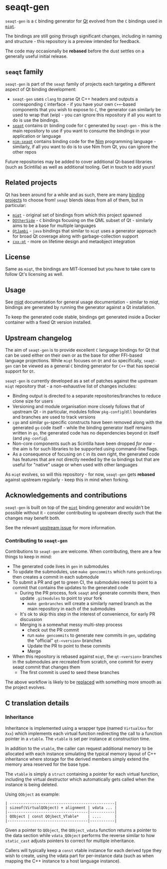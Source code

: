 # seaqt-gen

`seaqt-gen` is a `C` binding generator for [Qt](https://www.qt.io/) evolved from the `C` bindings used in [`miqt`](https://github.com/mappu/miqt).

The bindings are still going through significant changes, including in naming and structure - this repository is a preview intended for feedback.

The code may occasionally be **rebased** before the dust settles on a generally useful initial release.

## `seaqt` family

`seaqt-gen` is part of the `seaqt` family of projects each targeting a different aspect of Qt binding development:

* `seaqt-gen` uses `clang` to parse Qt C++ headers and outputs a corresponding `C` interface - if you have your own `C++`-based components that you wish to expose to `C`, the generator can similarly be used to wrap that (wip) - you can ignore this repository if all you want to do is use the bindings.
* [`seaqt`](https://github.com/seaqt/seaqt) contains `Qt` binding code for `C` generated by `seaqt-gen` - this is the main repository to use if you want to consume the bindings in your application or language
* [`nim-seaqt`](https://github.com/seaqt/nim-seaqt) contains binding code for the [Nim](https://github.com/nim-lang/Nim/) programming language - similarly, if all you want to do is to use Nim from Qt, you can ignore the other repos

Future repositories may be added to cover additional Qt-based libraries (such as Scintilla) as well as additional tooling. Get in touch to add yours!

## Related projects

Qt has been around for a while and as such, there are many [binding projects](https://wiki.qt.io/Language_Bindings) to choose from! `seaqt` blends ideas from all of them, but in particular:

* [`miqt`](https://github.com/mappu/miqt) - original set of bindings from which this project spawned
* [`DOtherSide`](https://github.com/filcuc/dotherside/) - `C` bindings focusing on the QML subset of Qt - similarly aims to be a base for multiple languages
* [`QtJambi`](https://github.com/OmixVisualization/qtjambi/) - `java` bindings that similar to `miqt` uses a generator approach for broad Qt coverage along with garbage-collection support
* [`cxx-qt`](https://github.com/KDAB/cxx-qt/) - more on lifetime design and metaobject integration

## License

Same as `miqt`, the bindings are MIT-licensed but you have to take care to follow Qt's licensing as well.

## Usage

See [miqt](https://github.com/mappu/miqt) documentation for general usage documentation - similar to miqt, bindings are generated by running the generator against a Qt installation.

To keep the generated code stable, bindings get generated inside a Docker container with a fixed
Qt version installed.

## Upstream changelog

The aim of `seaqt-gen` is to provide excellent `C` language bindings for Qt that can be used either on their own or as the base for other FFI-based language projections. While `miqt` focuses on `Qt` and `Go` specifically, `seaqt-gen` can be viewed as a general `C` binding generator for `C++` that has special support for `Qt`.

`seaqt-gen` is currently developed as a set of patches against the upstream `miqt` repository that - a non-exhaustive list of changes includes:

* Binding output is directed to a separate repositories/branches to reduce clone size for users
* Versioning and module organisation more closely follows that of upstream Qt - in particular, modules follow `pkg-config`/`dll` boundaries and branches are used to track versions
* `cgo` and similar `go`-specific constructs have been removed along with the generated `go` code itself - while the binding generator itself remains written in `go`, the generated code has no dependencies beyond `Qt` itself (and `pkg-config`).
* Non-core components such as Scintilla have been dropped _for now_ - the aim is for such libraries to be supported using command-line flags.
* As a consequence of focusing on `C` in its own right, the generated code has features that are not directly needed by the `Go` bindings but that are useful for "native" usage or when used with other languages

As `miqt` evolves, so will this repository - for now, `seaqt-gen` gets **rebased** against upstream regularly - keep this in mind when forking.

## Acknowledgements and contributions

`seaqt-gen` is built on top of the [`miqt`](https://github.com/mappu/miqt) binding generator and wouldn't be possible without it - consider contributing to upstream directly such that the changes may benefit both.

See the relevant [upstream issue](https://github.com/mappu/miqt/issues/21) for more information.

### Contributing to `seaqt-gen`

Contributions to `seaqt-gen` are welcome. When contributing, there are a few things to keep in mind:

* The generated code lives in `gen` in submodules
* To update the submodules, use `make gencommits` which runs `genbindings` then creates a commit in each submodule
* To submit a PR and get to green CI, the submodules need to point to a commit that contains the updates to the generated code
  * During the PR process, fork `seaqt` and generate commits there, then update `.gitmodules` to point to your fork
    * `make genbranches` will create a similarly named branch as the main repository in each of the submodules
  * It's ok to skip this step in the interest of convenience, for early PR discussion
  * Merging is a somewhat messy multi-step process
    * check out the PR commit
    * run `make gencommits` to generate new commits in `gen`, updating the "official" `qt-<version>` branches
    * Update the PR to point to these commits
    * Merge
* When this repository is rebased against `miqt`, the `qt-<version>` branches in the submodules are recreated from scratch, one commit for every seaqt commit that changes them
  * The first commit is used to seed these branches

The above workflow is likely to be [replaced](https://github.com/seaqt/seaqt-gen/issues/3) with something more smooth as the project evolves.

## C translation details

### Inheritance

Inheritance is implemented using a wrapper type (named `VirtualXxx` for `Xxx`)
which implements each virtual function redirecting the call to a function
pointer in a `vtable`. The `vtable` is set per instance at construction time.

In addition to the `vtable`, the caller can request additional memory to be
allocated with each instance simulating the typical memory layout of C++
inheritance where storage for the derived members simply extend the memory area
reserved for the base type.

The `vtable` is simply a `struct` containing a pointer for each virtual function,
including the virtual destructor which automatically gets called when the
instance is being deleted.

Using `QObject` as example:

```
| -----------------------------------------------|
| sizeof(VirtualQObject) + alignment | vdata ... |
|------------------------------------|-----------|
| QObject | const QOjbect_VTable*    | ....      |
|------------------------------------|-----------|
```

Given a pointer to `QObject`, the `QObject_vdata` function returns a pointer to
the data section while `vdata_QObject` performs the reverse similar to how
`static_cast` adjusts pointers to correct for multiple inheritance.

Callers will typically keep a `const` vtable instance for each derived type
they wish to create, using the vdata part for per-instance data (such as when
mapping the C++ instance to a host language instance).
